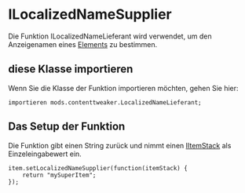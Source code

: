 # ILocalizedNameSupplier

Die Funktion ILocalizedNameLieferant wird verwendet, um den Anzeigenamen eines [Elements](/Mods/ContentTweaker/Vanilla/Creatable_Content/Item/) zu bestimmen.

## diese Klasse importieren

Wenn Sie die Klasse der Funktion importieren möchten, gehen Sie hier:

```zenscript
importieren mods.contenttweaker.LocalizedNameLieferant;
```

## Das Setup der Funktion

Die Funktion gibt einen String zurück und nimmt einen [IItemStack](/Vanilla/Items/IItemStack/) als Einzeleingabewert ein.

```zenscript
item.setLocalizedNameSupplier(function(itemStack) {
    return "mySuperItem";
});
```